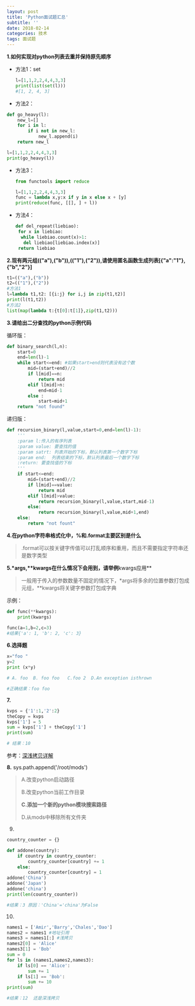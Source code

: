 ```yaml
---
layout: post
title: 'Python面试题汇总'
subtitle: ''
date: 2018-02-14
categories: 技术
tags: 面试题
---
```


**1.如何实现对python列表去重并保持原先顺序**

- 方法1：set

  ~~~python
  l=[1,1,2,2,4,4,3,3]
  print(list(set(l)))
  #[1, 2, 4, 3]
  ~~~

-  方法2：

  ~~~python
  def go_heavy(l):
      new_l=[]
      for i in l:
          if i not in new_l:
              new_l.append(i)
      return new_l

  l=[1,1,2,2,4,4,3,3]
  print(go_heavy(l))
  ~~~

- 方法3：

  ~~~python
  from functools import reduce

  l=[1,1,2,2,4,4,3,3]
  func = lambda x,y:x if y in x else x + [y]
  print(reduce(func, [[], ] + l))
  ~~~

- 方法4：

  ~~~python
  def del_repeat(liebiao):
   for x in liebiao:
    while liebiao.count(x)>1:
     del liebiao[liebiao.index(x)]
   return liebiao
  ~~~

**2.现有两元组(("a"),("b")),(("1"),("2")),请使用匿名函数生成列表[{"a":"1"},{"b","2"}]**

~~~python
t1=(("a"),("b"))
t2=(("1"),("2"))
#方法1
l=lambda t1,t2: [{i:j} for i,j in zip(t1,t2)]
print(l(t1,t2))
#方法2
list(map(lambda t:{t[0]:t[1]},zip(t1,t2)))
~~~

**3.请给出二分查找的python示例代码**

循环版：

~~~python
def binary_search(l,n):
    start=0
    end=len(l)-1
    while start<=end: #如果start>end则代表没有这个数
        mid=(start+end)//2
        if l[mid]==n:
            return mid
        elif l[mid]>n:
            end=mid-1
        else :
            start=mid+1
    return "not found"
~~~

递归版：

```python
def recursion_binary(l,value,start=0,end=len(l)-1):
    '''
    :param l:传入的有序列表
    :param value: 要查找的值
    :param satrt: 列表开始的下标，默认列表第一个数字下标
    :param end:  列表结束的下标，默认列表最后一个数字下标
    :return: 要查找值的下标
    '''
    if start<=end:
        mid=(start+end)//2
        if l[mid]==value:
            return mid
        elif l[mid]>value:
            return recursion_binary(l,value,start,mid-1)
        else:
            return recursion_binary(l,value,mid+1,end)
    else:
        return "not fount"
```

**4.在python字符串格式化中，%和.format主要区别是什么**

>.format可以按关键字传值可以打乱顺序和重用，而且不需要指定字符串还是数字类型

**5.*args,\*\*kwargs在什么情况下会用到，请举例**kwargs应用**

>一般用于传入的参数数量不固定的情况下，*args将多余的位置参数打包成元组，**kwargs将关键字参数打包成字典

示例：

~~~python
def func(**kwargs):
    print(kwargs)

func(a=1,b=2,c=3)
#结果{'a': 1, 'b': 2, 'c': 3}
~~~
**6.选择题**
~~~python
x="foo "
y=2
print (x*y)

# A. foo  B. foo foo   C.foo 2  D.An exception isthrown 

#正确结果：foo foo 
~~~

**7.**

```python
kvps = {'1':1,'2':2}
theCopy = kvps
kvps['1'] = 5
sum = kvps['1'] + theCopy['1']
print(sum)

# 结果：10
```

参考：[深浅拷贝详解](https://blog.ansheng.me/article/python-full-stack-way-depth-copy)

**8.**   sys.path.append('/root/mods')

>A.改变python启动路径
>
>B.改变python当前工作目录 
>
>**C.添加一个新的python模块搜索路径**
>
>D.从mods中移除所有文件夹

9.

~~~python
country_counter = {}

def addone(country):
    if country in country_counter:
        country_counter[country] += 1
    else:
        country_counter[country] = 1
addone('China')
addone('Japan')
addone('china')
print(len(country_counter))

#结果：3 原因：'China'='china'为False
~~~

10.

~~~python
names1 = ['Amir','Barry','Chales','Dao']
names2 = names1 #地址引用
names3 = names1[:] #浅拷贝
names2[0] = 'Alice'
names3[1] = 'Bob'
sum = 0
for ls in (names1,names2,names3):
    if ls[0] == 'Alice':
        sum += 1
    if ls[1] == 'Bob':
        sum += 10
print(sum)

#结果：12  还是深浅拷贝
~~~

